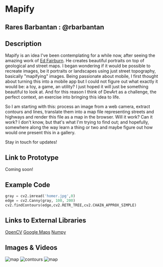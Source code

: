 # Mapify

## Rares Barbantan : @rbarbantan

## Description
Mapify is an idea I've been contemplating for a while now, after seeing the amazing work of [Ed Fairburn](http://edfairburn.com/). He creates beautiful portraits on top of geological and street maps.
I began wondering if it would be possible to recreate images, be it portraits or landscapes using just street topography, basically "mapifying" images. Being passionate about mobile, I first thought about turning this into a mobile app but I could not figure out what exactly it would be: a toy, a game, an utility?
I just hoped it will just be something beautiful to look at. And for this reason I think of DevArt as a challenge, the perfect context, an exercise into bringing this idea to life.

So I am starting with this: process an image from a web camera, extract contours and lines, translate them into a map file representing streets and highways and render this file as a map in the browser. Will it work? Can it work? I don't know, but that's what I'm trying to find out; and hopefully, somewhere along the way learn a thing or two and maybe figure out how would one present this in a gallery.

Stay in touch for updates!


## Link to Prototype
Coming soon!

## Example Code

```python
gray = cv2.imread('homer.jpg',0)
edge = cv2.Canny(gray, 100, 200)
cv2.findContours(edge,cv2.RETR_TREE,cv2.CHAIN_APPROX_SIMPLE)
```

## Links to External Libraries
[OpenCV](http://opencv.org/)
[Google Maps](https://developers.google.com/maps/documentation/javascript/)
[Numpy](http://www.numpy.org/)


## Images & Videos
![map](../project_images/map_homer_1.jpg "map")
![contours](../project_images/traced_einstein_1.jpg "contours")
![map](../project_images/map_einstein_1.jpg "map")